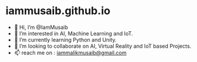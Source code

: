 # iammusaib.github.io
- 👋 Hi, I’m @IamMusaib
- 👀 I’m interested in AI, Machine Learning and IoT.
- 🌱 I’m currently learning Python and Unity.
- 💞️ I’m looking to collaborate on AI, Virtual Reality and IoT based Projects.
- 📫 reach me on : iammalikmusaib@gmail.com
<!---
iammusaib/iammusaib is a ✨ special ✨ repository because its `README.md` (this file) appears on your GitHub profile.
You can click the Preview link to take a look at your changes.
--->

